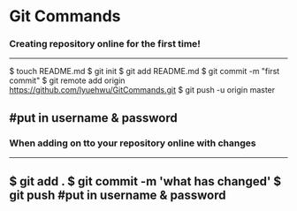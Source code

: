 # Git Commands

### Creating repository online for the <b>first time</b>!

---

$ touch README.md
$ git init
$ git add README.md
$ git commit -m "first commit"
$ git remote add origin https://github.com/lyuehwu/GitCommands.git
$ git push -u origin master

#put in username  & password
---
### When adding on tto your repository online with changes
---
$ git add .
$ git commit -m 'what has changed'
$ git push
#put in username  & password
---
